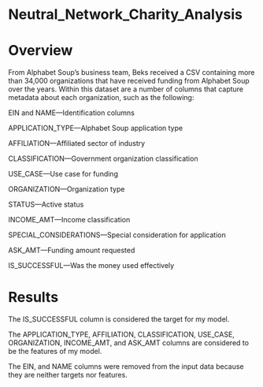 # Neutral_Network_Charity_Analysis

# Overview

From Alphabet Soup’s business team, Beks received a CSV containing more than 34,000 organizations that have received funding from Alphabet Soup over the years. Within this dataset are a number of columns that capture metadata about each organization, such as the following:

EIN and NAME—Identification columns

APPLICATION_TYPE—Alphabet Soup application type

AFFILIATION—Affiliated sector of industry

CLASSIFICATION—Government organization classification

USE_CASE—Use case for funding

ORGANIZATION—Organization type

STATUS—Active status

INCOME_AMT—Income classification

SPECIAL_CONSIDERATIONS—Special consideration for application

ASK_AMT—Funding amount requested

IS_SUCCESSFUL—Was the money used effectively

# Results

The IS_SUCCESSFUL column is considered the target for my model.

The APPLICATION_TYPE, AFFILIATION, CLASSIFICATION, USE_CASE, ORGANIZATION, INCOME_AMT, and ASK_AMT columns are considered to be the features of my model.

The EIN, and  NAME columns were removed from the input data because they are neither targets nor features.


